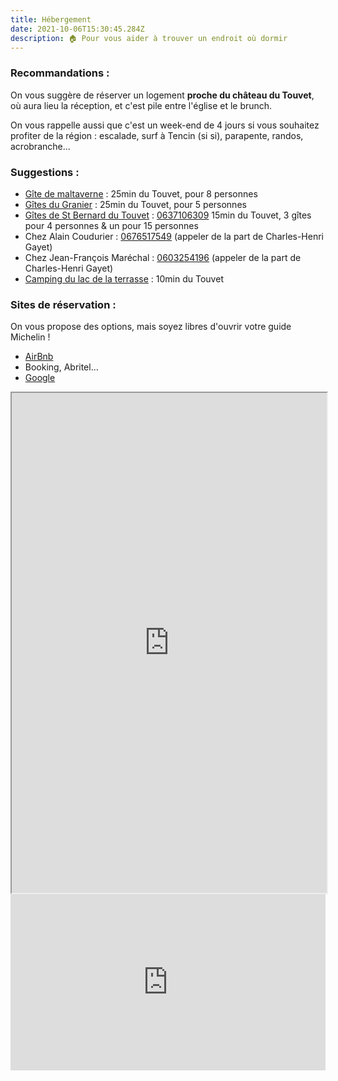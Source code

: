 ```yaml
---
title: Hébergement
date: 2021-10-06T15:30:45.284Z
description: 🏠 Pour vous aider à trouver un endroit où dormir
---
```

### Recommandations :

On vous suggère de réserver un logement **proche du château du Touvet**, où aura lieu la réception, et c'est pile entre l'église et le brunch.

On vous rappelle aussi que c'est un week-end de 4 jours si vous souhaitez profiter de la région : escalade, surf à Tencin (si si), parapente, randos, acrobranche...



### Suggestions :
- [Gîte de maltaverne](https://www.gites-de-france-savoie.com/Hebergements/gite/gite-de-maltaverne-73G151117.html) : 25min du Touvet, pour 8 personnes
- [Gîtes du Granier](https://www.gites-de-france-savoie.com/Hebergements/gite/gite-du-granier-73G17105.html) : 25min du Touvet, pour 5 personnes
- [Gîtes de St Bernard du Touvet](http://www.saintbernarddutouvet.fr/) : <a href="tel:0637106309">0637106309</a> 15min du Touvet, 3 gîtes pour 4 personnes & un pour 15 personnes
- Chez Alain Coudurier : <a href="tel:0676517549">0676517549</a> (appeler de la part de Charles-Henri Gayet)
- Chez Jean-François Maréchal : <a href="tel:0603254196">0603254196</a>  (appeler de la part de Charles-Henri Gayet)
- [Camping du lac de la terrasse](https://campinglacdelaterrasse.com/) : 10min du Touvet

### Sites de réservation :

On vous propose des options, mais soyez libres d'ouvrir votre guide Michelin !

* [AirBnb](https://www.airbnb.com/s/Le-Touvet/homes?tab_id=home_tab&refinement_paths%5B%5D=%2Fhomes&flexible_trip_dates%5B%5D=november&flexible_trip_dates%5B%5D=october&flexible_trip_lengths%5B%5D=weekend_trip&date_picker_type=calendar&query=Le%20Touvet&place_id=ChIJ_94RuBJRikcREGW-5CqrCAQ&checkin=2022-07-15&checkout=2022-07-17&adults=1&source=structured_search_input_header&search_type=autocomplete_click)
* Booking, Abritel...
* [Google](https://www.google.com/search?q=hotel+touvet++15+juillet+&igu=1&ei=ncRdYa2RJeuTlwSYzZuIAQ&ved=0ahUKEwjt0_fKkLbzAhXryYUKHZjmBhEQ4dUDCA4&uact=5&oq=hotel+touvet++15+juillet+&gs_lcp=Cgdnd3Mtd2l6EAMyBQghEKABOgcIABBHELADSgQIQRgAUKsOWKsOYJYWaAFwAngAgAGwAYgBsAGSAQMwLjGYAQCgAQHIAQLAAQE&sclient=gws-wiz)

<iframe src="https://www.google.com/search?q=hotel+touvet++15+juillet+&igu=1&ei=ncRdYa2RJeuTlwSYzZuIAQ&ved=0ahUKEwjt0_fKkLbzAhXryYUKHZjmBhEQ4dUDCA4&uact=5&oq=hotel+touvet++15+juillet+&gs_lcp=Cgdnd3Mtd2l6EAMyBQghEKABOgcIABBHELADSgQIQRgAUKsOWKsOYJYWaAFwAngAgAGwAYgBsAGSAQMwLjGYAQCgAQHIAQLAAQE&sclient=gws-wiz" class="min-w-full" width="100%" height="800px"></iframe>

<div style="width:100%;height:0;padding-bottom:56%;position:relative;"><iframe src="https://giphy.com/embed/4hjFPpu5ZTTvG" width="100%" height="100%" style="position:absolute" frameBorder="0" class="giphy-embed" allowFullScreen></iframe></div><p><a href="https://giphy.com/gifs/IcGkqdUmYLFGE"></a></p>